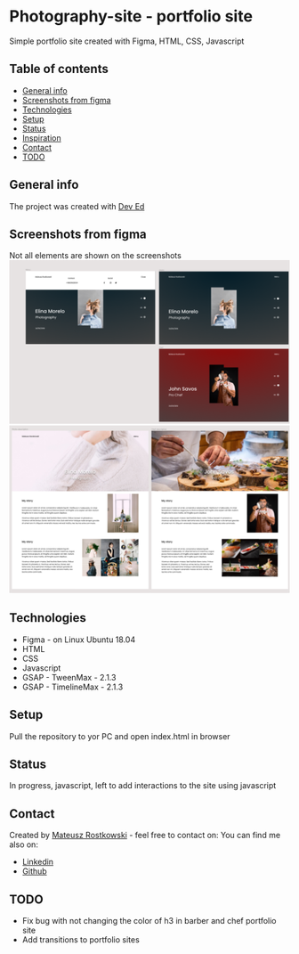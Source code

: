 
# Photography-site - portfolio site
Simple portfolio site created with Figma, HTML, CSS, Javascript

## Table of contents
* [General info](#general-info)
* [Screenshots from figma](#Screenshots-from-figma)
* [Technologies](#technologies)
* [Setup](#setup)
* [Status](#status)
* [Inspiration](#inspiration)
* [Contact](#contact)
* [TODO](#TODO)

## General info
The project was created with [Dev Ed](https://www.youtube.com/channel/UClb90NQQcskPUGDIXsQEz5Q)


## Screenshots from figma
Not all elements are shown on the screenshots
![Figma1](./img/Figma-1.png)
![Figma2](./img/Figma-2.png)


## Technologies
* Figma - on Linux Ubuntu 18.04
* HTML
* CSS
* Javascript
* GSAP - TweenMax - 2.1.3
* GSAP - TimelineMax - 2.1.3


## Setup
Pull the repository to yor PC and open index.html in browser



## Status
In progress, javascript, left to add interactions to the site using javascript


## Contact
Created by [Mateusz Rostkowski](https://github.com/MateuszRostkowski) - feel free to contact on:
You can find me also on:
* [Linkedin](https://www.linkedin.com/in/mateusz-rostkowski-a20b6518a/)
* [Github](https://github.com/MateuszRostkowski)

## TODO

* Fix bug with not changing the color of h3 in barber and chef portfolio site
* Add transitions to portfolio sites
